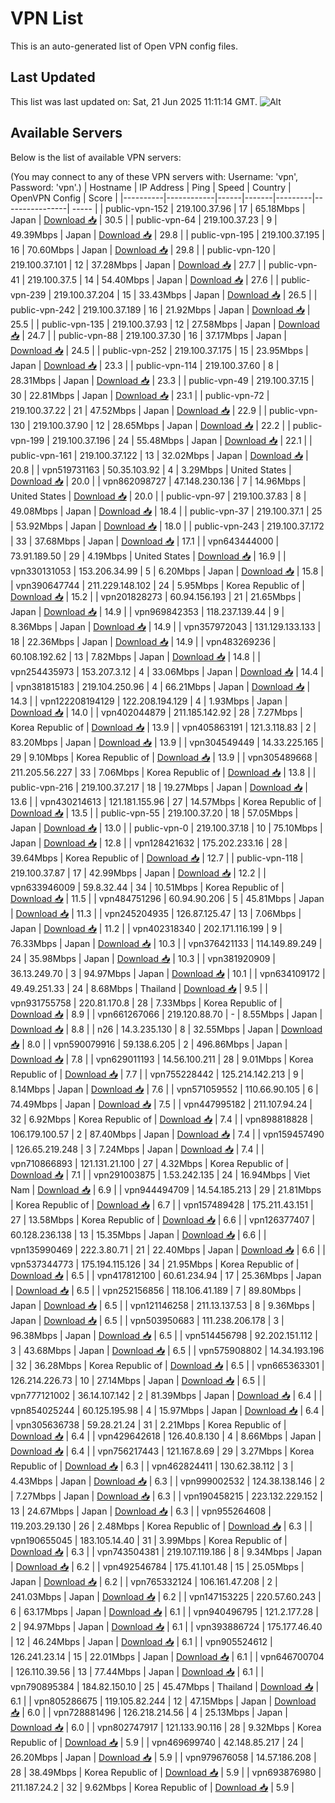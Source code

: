 # VPN List

This is an auto-generated list of Open VPN config files.

## Last Updated

This list was last updated on: Sat, 21 Jun 2025 11:11:14 GMT.
![Alt](https://repobeats.axiom.co/api/embed/186b98318ef1479477931607c1ad7d823f12451f.svg "Repobeats analytics image")

## Available Servers

Below is the list of available VPN servers:

(You may connect to any of these VPN servers with: Username: 'vpn', Password: 'vpn'.)
| Hostname | IP Address | Ping | Speed | Country | OpenVPN Config | Score |
|----------|------------|------|-------|---------|----------------| ----- |
| public-vpn-152 | 219.100.37.96 | 17 | 65.18Mbps | Japan | [Download 📥](./configs/server_0_JP.ovpn) | 30.5 |
| public-vpn-64 | 219.100.37.23 | 9 | 49.39Mbps | Japan | [Download 📥](./configs/server_1_JP.ovpn) | 29.8 |
| public-vpn-195 | 219.100.37.195 | 16 | 70.60Mbps | Japan | [Download 📥](./configs/server_2_JP.ovpn) | 29.8 |
| public-vpn-120 | 219.100.37.101 | 12 | 37.28Mbps | Japan | [Download 📥](./configs/server_3_JP.ovpn) | 27.7 |
| public-vpn-41 | 219.100.37.5 | 14 | 54.40Mbps | Japan | [Download 📥](./configs/server_4_JP.ovpn) | 27.6 |
| public-vpn-239 | 219.100.37.204 | 15 | 33.43Mbps | Japan | [Download 📥](./configs/server_5_JP.ovpn) | 26.5 |
| public-vpn-242 | 219.100.37.189 | 16 | 21.92Mbps | Japan | [Download 📥](./configs/server_6_JP.ovpn) | 25.5 |
| public-vpn-135 | 219.100.37.93 | 12 | 27.58Mbps | Japan | [Download 📥](./configs/server_7_JP.ovpn) | 24.7 |
| public-vpn-88 | 219.100.37.30 | 16 | 37.17Mbps | Japan | [Download 📥](./configs/server_8_JP.ovpn) | 24.5 |
| public-vpn-252 | 219.100.37.175 | 15 | 23.95Mbps | Japan | [Download 📥](./configs/server_9_JP.ovpn) | 23.3 |
| public-vpn-114 | 219.100.37.60 | 8 | 28.31Mbps | Japan | [Download 📥](./configs/server_10_JP.ovpn) | 23.3 |
| public-vpn-49 | 219.100.37.15 | 30 | 22.81Mbps | Japan | [Download 📥](./configs/server_11_JP.ovpn) | 23.1 |
| public-vpn-72 | 219.100.37.22 | 21 | 47.52Mbps | Japan | [Download 📥](./configs/server_12_JP.ovpn) | 22.9 |
| public-vpn-130 | 219.100.37.90 | 12 | 28.65Mbps | Japan | [Download 📥](./configs/server_13_JP.ovpn) | 22.2 |
| public-vpn-199 | 219.100.37.196 | 24 | 55.48Mbps | Japan | [Download 📥](./configs/server_14_JP.ovpn) | 22.1 |
| public-vpn-161 | 219.100.37.122 | 13 | 32.02Mbps | Japan | [Download 📥](./configs/server_15_JP.ovpn) | 20.8 |
| vpn519731163 | 50.35.103.92 | 4 | 3.29Mbps | United States | [Download 📥](./configs/server_16_US.ovpn) | 20.0 |
| vpn862098727 | 47.148.230.136 | 7 | 14.96Mbps | United States | [Download 📥](./configs/server_17_US.ovpn) | 20.0 |
| public-vpn-97 | 219.100.37.83 | 8 | 49.08Mbps | Japan | [Download 📥](./configs/server_18_JP.ovpn) | 18.4 |
| public-vpn-37 | 219.100.37.1 | 25 | 53.92Mbps | Japan | [Download 📥](./configs/server_19_JP.ovpn) | 18.0 |
| public-vpn-243 | 219.100.37.172 | 33 | 37.68Mbps | Japan | [Download 📥](./configs/server_20_JP.ovpn) | 17.1 |
| vpn643444000 | 73.91.189.50 | 29 | 4.19Mbps | United States | [Download 📥](./configs/server_21_US.ovpn) | 16.9 |
| vpn330131053 | 153.206.34.99 | 5 | 6.20Mbps | Japan | [Download 📥](./configs/server_22_JP.ovpn) | 15.8 |
| vpn390647744 | 211.229.148.102 | 24 | 5.95Mbps | Korea Republic of | [Download 📥](./configs/server_23_KR.ovpn) | 15.2 |
| vpn201828273 | 60.94.156.193 | 21 | 21.65Mbps | Japan | [Download 📥](./configs/server_24_JP.ovpn) | 14.9 |
| vpn969842353 | 118.237.139.44 | 9 | 8.36Mbps | Japan | [Download 📥](./configs/server_25_JP.ovpn) | 14.9 |
| vpn357972043 | 131.129.133.133 | 18 | 22.36Mbps | Japan | [Download 📥](./configs/server_26_JP.ovpn) | 14.9 |
| vpn483269236 | 60.108.192.62 | 13 | 7.82Mbps | Japan | [Download 📥](./configs/server_27_JP.ovpn) | 14.8 |
| vpn254435973 | 153.207.3.12 | 4 | 33.06Mbps | Japan | [Download 📥](./configs/server_28_JP.ovpn) | 14.4 |
| vpn381815183 | 219.104.250.96 | 4 | 66.21Mbps | Japan | [Download 📥](./configs/server_29_JP.ovpn) | 14.3 |
| vpn122208194129 | 122.208.194.129 | 4 | 1.93Mbps | Japan | [Download 📥](./configs/server_30_JP.ovpn) | 14.0 |
| vpn402044879 | 211.185.142.92 | 28 | 7.27Mbps | Korea Republic of | [Download 📥](./configs/server_31_KR.ovpn) | 13.9 |
| vpn405863191 | 121.3.118.83 | 2 | 83.20Mbps | Japan | [Download 📥](./configs/server_32_JP.ovpn) | 13.9 |
| vpn304549449 | 14.33.225.165 | 29 | 9.10Mbps | Korea Republic of | [Download 📥](./configs/server_33_KR.ovpn) | 13.9 |
| vpn305489668 | 211.205.56.227 | 33 | 7.06Mbps | Korea Republic of | [Download 📥](./configs/server_34_KR.ovpn) | 13.8 |
| public-vpn-216 | 219.100.37.217 | 18 | 19.27Mbps | Japan | [Download 📥](./configs/server_35_JP.ovpn) | 13.6 |
| vpn430214613 | 121.181.155.96 | 27 | 14.57Mbps | Korea Republic of | [Download 📥](./configs/server_36_KR.ovpn) | 13.5 |
| public-vpn-55 | 219.100.37.20 | 18 | 57.05Mbps | Japan | [Download 📥](./configs/server_37_JP.ovpn) | 13.0 |
| public-vpn-0 | 219.100.37.18 | 10 | 75.10Mbps | Japan | [Download 📥](./configs/server_38_JP.ovpn) | 12.8 |
| vpn128421632 | 175.202.233.16 | 28 | 39.64Mbps | Korea Republic of | [Download 📥](./configs/server_39_KR.ovpn) | 12.7 |
| public-vpn-118 | 219.100.37.87 | 17 | 42.99Mbps | Japan | [Download 📥](./configs/server_40_JP.ovpn) | 12.2 |
| vpn633946009 | 59.8.32.44 | 34 | 10.51Mbps | Korea Republic of | [Download 📥](./configs/server_41_KR.ovpn) | 11.5 |
| vpn484751296 | 60.94.90.206 | 5 | 45.81Mbps | Japan | [Download 📥](./configs/server_42_JP.ovpn) | 11.3 |
| vpn245204935 | 126.87.125.47 | 13 | 7.06Mbps | Japan | [Download 📥](./configs/server_43_JP.ovpn) | 11.2 |
| vpn402318340 | 202.171.116.199 | 9 | 76.33Mbps | Japan | [Download 📥](./configs/server_44_JP.ovpn) | 10.3 |
| vpn376421133 | 114.149.89.249 | 24 | 35.98Mbps | Japan | [Download 📥](./configs/server_45_JP.ovpn) | 10.3 |
| vpn381920909 | 36.13.249.70 | 3 | 94.97Mbps | Japan | [Download 📥](./configs/server_46_JP.ovpn) | 10.1 |
| vpn634109172 | 49.49.251.33 | 24 | 8.68Mbps | Thailand | [Download 📥](./configs/server_47_TH.ovpn) | 9.5 |
| vpn931755758 | 220.81.170.8 | 28 | 7.33Mbps | Korea Republic of | [Download 📥](./configs/server_48_KR.ovpn) | 8.9 |
| vpn661267066 | 219.120.88.70 | - | 8.55Mbps | Japan | [Download 📥](./configs/server_49_JP.ovpn) | 8.8 |
| n26 | 14.3.235.130 | 8 | 32.55Mbps | Japan | [Download 📥](./configs/server_50_JP.ovpn) | 8.0 |
| vpn590079916 | 59.138.6.205 | 2 | 496.86Mbps | Japan | [Download 📥](./configs/server_51_JP.ovpn) | 7.8 |
| vpn629011193 | 14.56.100.211 | 28 | 9.01Mbps | Korea Republic of | [Download 📥](./configs/server_52_KR.ovpn) | 7.7 |
| vpn755228442 | 125.214.142.213 | 9 | 8.14Mbps | Japan | [Download 📥](./configs/server_53_JP.ovpn) | 7.6 |
| vpn571059552 | 110.66.90.105 | 6 | 74.49Mbps | Japan | [Download 📥](./configs/server_54_JP.ovpn) | 7.5 |
| vpn447995182 | 211.107.94.24 | 32 | 6.92Mbps | Korea Republic of | [Download 📥](./configs/server_55_KR.ovpn) | 7.4 |
| vpn898818828 | 106.179.100.57 | 2 | 87.40Mbps | Japan | [Download 📥](./configs/server_56_JP.ovpn) | 7.4 |
| vpn159457490 | 126.65.219.248 | 3 | 7.24Mbps | Japan | [Download 📥](./configs/server_57_JP.ovpn) | 7.4 |
| vpn710866893 | 121.131.21.100 | 27 | 4.32Mbps | Korea Republic of | [Download 📥](./configs/server_58_KR.ovpn) | 7.1 |
| vpn291003875 | 1.53.242.135 | 24 | 16.94Mbps | Viet Nam | [Download 📥](./configs/server_59_VN.ovpn) | 6.9 |
| vpn944494709 | 14.54.185.213 | 29 | 21.81Mbps | Korea Republic of | [Download 📥](./configs/server_60_KR.ovpn) | 6.7 |
| vpn157489428 | 175.211.43.151 | 27 | 13.58Mbps | Korea Republic of | [Download 📥](./configs/server_61_KR.ovpn) | 6.6 |
| vpn126377407 | 60.128.236.138 | 13 | 15.35Mbps | Japan | [Download 📥](./configs/server_62_JP.ovpn) | 6.6 |
| vpn135990469 | 222.3.80.71 | 21 | 22.40Mbps | Japan | [Download 📥](./configs/server_63_JP.ovpn) | 6.6 |
| vpn537344773 | 175.194.115.126 | 34 | 21.95Mbps | Korea Republic of | [Download 📥](./configs/server_64_KR.ovpn) | 6.5 |
| vpn417812100 | 60.61.234.94 | 17 | 25.36Mbps | Japan | [Download 📥](./configs/server_65_JP.ovpn) | 6.5 |
| vpn252156856 | 118.106.41.189 | 7 | 89.80Mbps | Japan | [Download 📥](./configs/server_66_JP.ovpn) | 6.5 |
| vpn121146258 | 211.13.137.53 | 8 | 9.36Mbps | Japan | [Download 📥](./configs/server_67_JP.ovpn) | 6.5 |
| vpn503950683 | 111.238.206.178 | 3 | 96.38Mbps | Japan | [Download 📥](./configs/server_68_JP.ovpn) | 6.5 |
| vpn514456798 | 92.202.151.112 | 3 | 43.68Mbps | Japan | [Download 📥](./configs/server_69_JP.ovpn) | 6.5 |
| vpn575908802 | 14.34.193.196 | 32 | 36.28Mbps | Korea Republic of | [Download 📥](./configs/server_70_KR.ovpn) | 6.5 |
| vpn665363301 | 126.214.226.73 | 10 | 27.14Mbps | Japan | [Download 📥](./configs/server_71_JP.ovpn) | 6.5 |
| vpn777121002 | 36.14.107.142 | 2 | 81.39Mbps | Japan | [Download 📥](./configs/server_72_JP.ovpn) | 6.4 |
| vpn854025244 | 60.125.195.98 | 4 | 15.97Mbps | Japan | [Download 📥](./configs/server_73_JP.ovpn) | 6.4 |
| vpn305636738 | 59.28.21.24 | 31 | 2.21Mbps | Korea Republic of | [Download 📥](./configs/server_74_KR.ovpn) | 6.4 |
| vpn429642618 | 126.40.8.130 | 4 | 8.66Mbps | Japan | [Download 📥](./configs/server_75_JP.ovpn) | 6.4 |
| vpn756217443 | 121.167.8.69 | 29 | 3.27Mbps | Korea Republic of | [Download 📥](./configs/server_76_KR.ovpn) | 6.3 |
| vpn462824411 | 130.62.38.112 | 3 | 4.43Mbps | Japan | [Download 📥](./configs/server_77_JP.ovpn) | 6.3 |
| vpn999002532 | 124.38.138.146 | 2 | 7.27Mbps | Japan | [Download 📥](./configs/server_78_JP.ovpn) | 6.3 |
| vpn190458215 | 223.132.229.152 | 13 | 24.67Mbps | Japan | [Download 📥](./configs/server_79_JP.ovpn) | 6.3 |
| vpn955264608 | 119.203.29.130 | 26 | 2.48Mbps | Korea Republic of | [Download 📥](./configs/server_80_KR.ovpn) | 6.3 |
| vpn190655045 | 183.105.14.40 | 31 | 3.99Mbps | Korea Republic of | [Download 📥](./configs/server_81_KR.ovpn) | 6.3 |
| vpn743504381 | 219.107.119.186 | 8 | 9.34Mbps | Japan | [Download 📥](./configs/server_82_JP.ovpn) | 6.2 |
| vpn492546784 | 175.41.101.48 | 15 | 25.05Mbps | Japan | [Download 📥](./configs/server_83_JP.ovpn) | 6.2 |
| vpn765332124 | 106.161.47.208 | 2 | 241.03Mbps | Japan | [Download 📥](./configs/server_84_JP.ovpn) | 6.2 |
| vpn147153225 | 220.57.60.243 | 6 | 63.17Mbps | Japan | [Download 📥](./configs/server_85_JP.ovpn) | 6.1 |
| vpn940496795 | 121.2.177.28 | 2 | 94.97Mbps | Japan | [Download 📥](./configs/server_86_JP.ovpn) | 6.1 |
| vpn393886724 | 175.177.46.40 | 12 | 46.24Mbps | Japan | [Download 📥](./configs/server_87_JP.ovpn) | 6.1 |
| vpn905524612 | 126.241.23.14 | 15 | 22.01Mbps | Japan | [Download 📥](./configs/server_88_JP.ovpn) | 6.1 |
| vpn646700704 | 126.110.39.56 | 13 | 77.44Mbps | Japan | [Download 📥](./configs/server_89_JP.ovpn) | 6.1 |
| vpn790895384 | 184.82.150.10 | 25 | 45.47Mbps | Thailand | [Download 📥](./configs/server_90_TH.ovpn) | 6.1 |
| vpn805286675 | 119.105.82.244 | 12 | 47.15Mbps | Japan | [Download 📥](./configs/server_91_JP.ovpn) | 6.0 |
| vpn728881496 | 126.218.214.56 | 4 | 25.13Mbps | Japan | [Download 📥](./configs/server_92_JP.ovpn) | 6.0 |
| vpn802747917 | 121.133.90.116 | 28 | 9.32Mbps | Korea Republic of | [Download 📥](./configs/server_93_KR.ovpn) | 5.9 |
| vpn469699740 | 42.148.85.217 | 24 | 26.20Mbps | Japan | [Download 📥](./configs/server_94_JP.ovpn) | 5.9 |
| vpn979676058 | 14.57.186.208 | 28 | 38.49Mbps | Korea Republic of | [Download 📥](./configs/server_95_KR.ovpn) | 5.9 |
| vpn693876980 | 211.187.24.2 | 32 | 9.62Mbps | Korea Republic of | [Download 📥](./configs/server_96_KR.ovpn) | 5.9 |

